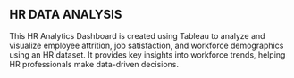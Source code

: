 ## HR DATA ANALYSIS
This HR Analytics Dashboard is created using Tableau to analyze and visualize employee attrition, job satisfaction, and workforce demographics using an HR dataset. It provides key insights into workforce trends, helping HR professionals make data-driven decisions.
